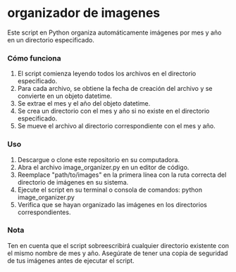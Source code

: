 # organizador de imagenes


Este script en Python organiza automáticamente imágenes por mes y año en un directorio especificado.

### Cómo funciona


1. El script comienza leyendo todos los archivos en el directorio especificado.
2. Para cada archivo, se obtiene la fecha de creación del archivo y se convierte en un objeto datetime.
3. Se extrae el mes y el año del objeto datetime.
4. Se crea un directorio con el mes y año si no existe en el directorio especificado.
5. Se mueve el archivo al directorio correspondiente con el mes y año.


### Uso

1. Descargue o clone este repositorio en su computadora.
2. Abra el archivo image_organizer.py en un editor de código.
3. Reemplace "path/to/images" en la primera línea con la ruta correcta del directorio de imágenes en su sistema.
4. Ejecute el script en su terminal o consola de comandos: python image_organizer.py
5. Verifica que se hayan organizado las imágenes en los directorios correspondientes.


### Nota

Ten en cuenta que el script sobreescribirá cualquier directorio existente con el mismo nombre de mes y año. Asegúrate de tener una copia de seguridad de tus imágenes antes de ejecutar el script.
